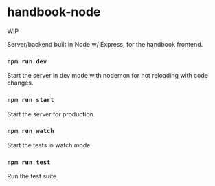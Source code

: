 # handbook-node

WIP

Server/backend built in Node w/ Express, for the handbook frontend.

### `npm run dev`

Start the server in dev mode with nodemon for hot reloading with code changes.

### `npm run start`

Start the server for production.

### `npm run watch`

Start the tests in watch mode

### `npm run test`

Run the test suite
